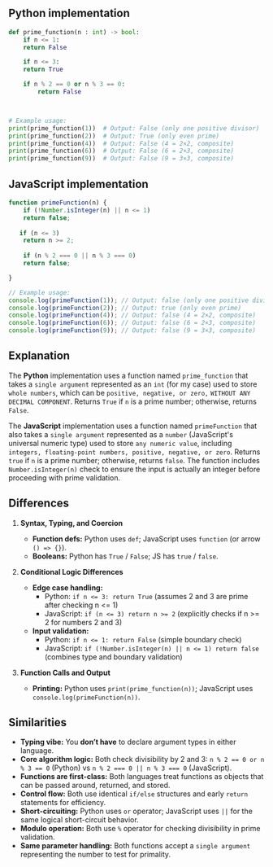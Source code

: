 ## Python implementation

```python
def prime_function(n : int) -> bool:
    if n <= 1:
    return False

    if n <= 3:
    return True

    if n % 2 == 0 or n % 3 == 0:
        return False



# Example usage:
print(prime_function(1))  # Output: False (only one positive divisor)
print(prime_function(2))  # Output: True (only even prime)
print(prime_function(4))  # Output: False (4 = 2×2, composite)
print(prime_function(6))  # Output: False (6 = 2×3, composite)
print(prime_function(9))  # Output: False (9 = 3×3, composite) 
```

## JavaScript implementation

```javascript
function primeFunction(n) {
    if (!Number.isInteger(n) || n <= 1) 
    return false;
   
   if (n <= 3) 
    return n >= 2;              
    
    if (n % 2 === 0 || n % 3 === 0) 
    return false;

}

// Example usage:
console.log(primeFunction(1)); // Output: false (only one positive divisor)
console.log(primeFunction(2)); // Output: true (only even prime)
console.log(primeFunction(4)); // Output: false (4 = 2×2, composite)
console.log(primeFunction(6)); // Output: false (6 = 2×3, composite)
console.log(primeFunction(9)); // Output: false (9 = 3×3, composite) 
```

## Explanation

The **Python** implementation uses a function named ``prime_function`` that takes a ``single argument`` represented as an ``int`` (for my case) used to store ``whole numbers``, which can be ``positive, negative, or zero,`` ``WITHOUT ANY DECIMAL COMPONENT``. Returns ``True`` if ``n`` is a prime number; otherwise, returns ``False``.

The **JavaScript** implementation uses a function named ``primeFunction`` that also takes a ``single argument`` represented as a ``number`` (JavaScript's universal numeric type) used to store ``any numeric value``, including ``integers, floating-point numbers, positive, negative, or zero``. Returns ``true`` if ``n`` is a prime number; otherwise, returns ``false``. The function includes ``Number.isInteger(n)`` check to ensure the input is actually an integer before proceeding with prime validation.


 ## Differences
1. **Syntax, Typing, and Coercion**
   - **Function defs:** Python uses `def`; JavaScript uses `function` (or arrow `() => {}`).
   - **Booleans:** Python has `True` / `False`; JS has `true` / `false`.
  

2. **Conditional Logic Differences**
   - **Edge case handling:** 
     - Python: ``if n <= 3: return True`` (assumes 2 and 3 are prime after checking n <= 1)
     - JavaScript: ``if (n <= 3) return n >= 2`` (explicitly checks if n >= 2 for numbers 2 and 3)
   - **Input validation:**
     - Python: ``if n <= 1: return False`` (simple boundary check)
     - JavaScript: ``if (!Number.isInteger(n) || n <= 1) return false`` (combines type and boundary validation)

3. **Function Calls and Output**
   - **Printing:** Python uses ``print(prime_function(n))``; JavaScript uses ``console.log(primeFunction(n))``.


## Similarities

- **Typing vibe:** You **don’t have** to declare argument types in either language.
- **Core algorithm logic:** Both check divisibility by 2 and 3: ``n % 2 == 0 or n % 3 == 0`` (Python) vs ``n % 2 === 0 || n % 3 === 0`` (JavaScript).
- **Functions are first-class:** Both languages treat functions as objects that can be passed around, returned, and stored.
- **Control flow:** Both use identical ``if/else`` structures and early ``return`` statements for efficiency.
- **Short-circuiting:** Python uses ``or`` operator; JavaScript uses ``||`` for the same logical short-circuit behavior.
- **Modulo operation:** Both use ``%`` operator for checking divisibility in prime validation.
- **Same parameter handling:** Both functions accept a ``single argument`` representing the number to test for primality.

